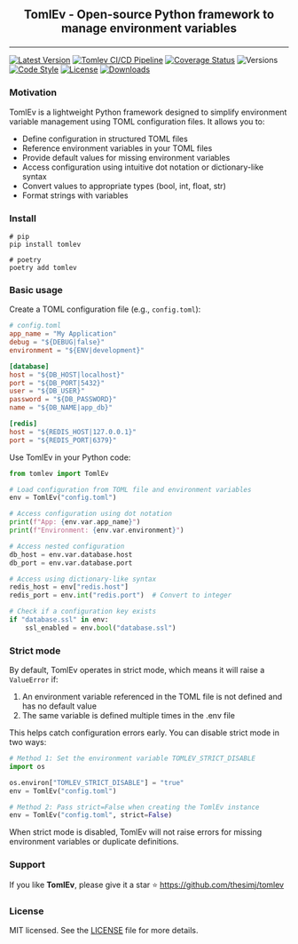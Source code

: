 <h2>
    <p style="text-align: center;">
        TomlEv - Open-source Python framework to manage environment variables
    </p>
</h2>

---
[![Latest Version](https://badgen.net/pypi/v/tomlev)](https://pypi.python.org/pypi/tomlev/)
[![Tomlev CI/CD Pipeline](https://github.com/thesimj/tomlev/actions/workflows/main.yml/badge.svg)](https://github.com/thesimj/tomlev/actions/workflows/main.yml)
[![Coverage Status](https://badgen.net/coveralls/c/github/thesimj/tomlev)](https://coveralls.io/github/thesimj/tomlev?branch=main)
![Versions](https://badgen.net/pypi/python/tomlev)
[![Code Style](https://img.shields.io/badge/code%20style-ruff-000000.svg)](https://github.com/psf/black)
[![License](https://img.shields.io/pypi/l/tomlev.svg)](LICENSE)
[![Downloads](https://static.pepy.tech/personalized-badge/tomlev?period=total&units=international_system&left_color=black&right_color=green&left_text=Downloads)](https://pepy.tech/project/tomlev)

### Motivation

TomlEv is a lightweight Python framework designed to simplify environment variable management using TOML configuration
files. It allows you to:

- Define configuration in structured TOML files
- Reference environment variables in your TOML files
- Provide default values for missing environment variables
- Access configuration using intuitive dot notation or dictionary-like syntax
- Convert values to appropriate types (bool, int, float, str)
- Format strings with variables

### Install

```shell
# pip
pip install tomlev
```

```shell
# poetry
poetry add tomlev
```

### Basic usage

Create a TOML configuration file (e.g., `config.toml`):

```toml
# config.toml
app_name = "My Application"
debug = "${DEBUG|false}"
environment = "${ENV|development}"

[database]
host = "${DB_HOST|localhost}"
port = "${DB_PORT|5432}"
user = "${DB_USER}"
password = "${DB_PASSWORD}"
name = "${DB_NAME|app_db}"

[redis]
host = "${REDIS_HOST|127.0.0.1}"
port = "${REDIS_PORT|6379}"
```

Use TomlEv in your Python code:

```python
from tomlev import TomlEv

# Load configuration from TOML file and environment variables
env = TomlEv("config.toml")

# Access configuration using dot notation
print(f"App: {env.var.app_name}")
print(f"Environment: {env.var.environment}")

# Access nested configuration
db_host = env.var.database.host
db_port = env.var.database.port

# Access using dictionary-like syntax
redis_host = env["redis.host"]
redis_port = env.int("redis.port")  # Convert to integer

# Check if a configuration key exists
if "database.ssl" in env:
    ssl_enabled = env.bool("database.ssl")
```

### Strict mode

By default, TomlEv operates in strict mode, which means it will raise a `ValueError` if:

1. An environment variable referenced in the TOML file is not defined and has no default value
2. The same variable is defined multiple times in the .env file

This helps catch configuration errors early. You can disable strict mode in two ways:

```python
# Method 1: Set the environment variable TOMLEV_STRICT_DISABLE
import os

os.environ["TOMLEV_STRICT_DISABLE"] = "true"
env = TomlEv("config.toml")

# Method 2: Pass strict=False when creating the TomlEv instance
env = TomlEv("config.toml", strict=False)
```

When strict mode is disabled, TomlEv will not raise errors for missing environment variables or duplicate definitions.

### Support

If you like **TomlEv**, please give it a star ⭐ https://github.com/thesimj/tomlev

### License

MIT licensed. See the [LICENSE](LICENSE) file for more details.

